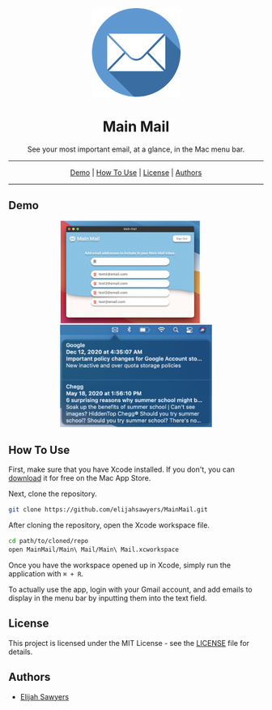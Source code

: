 <p align="center">
  <img width="175" src="https://raw.githubusercontent.com/elijahsawyers/MainMail/master/Assets/logo.png" />
</p>
<h1 align="center">Main Mail</h1>
<p align="center">See your most important email, at a glance, in the Mac menu bar.<p>
<hr>
<p align="center">
  <a href="#demo">Demo</a> |
  <a href="#how-to-use">How To Use</a> |
  <a href="#license">License</a> |
  <a href="#authors">Authors</a>
</p>
<hr>

## Demo

<p align="center">
  <img width="275" src="https://github.com/elijahsawyers/MainMail/raw/master/Assets/appscene.png"/>
  &nbsp;&nbsp;&nbsp;&nbsp;&nbsp;
  <img width="300" src="https://github.com/elijahsawyers/MainMail/raw/master/Assets/menubar.png"/>
</p>

## How To Use

First, make sure that you have Xcode installed. If you don't, you can [download](https://apps.apple.com/us/app/xcode/id497799835?mt=12) it for free on the Mac App Store.

Next, clone the repository.

```sh
git clone https://github.com/elijahsawyers/MainMail.git
```
After cloning the repository, open the Xcode workspace file.

```sh
cd path/to/cloned/repo
open MainMail/Main\ Mail/Main\ Mail.xcworkspace
```

Once you have the workspace opened up in Xcode, simply run the application with ```⌘ + R```.

To actually use the app, login with your Gmail account, and add emails to display in the menu bar by inputting them into the text field.

## License

This project is licensed under the MIT License - see the [LICENSE](LICENSE) file for details.

## Authors
* [Elijah Sawyers](https://github.com/elijahsawyers)
